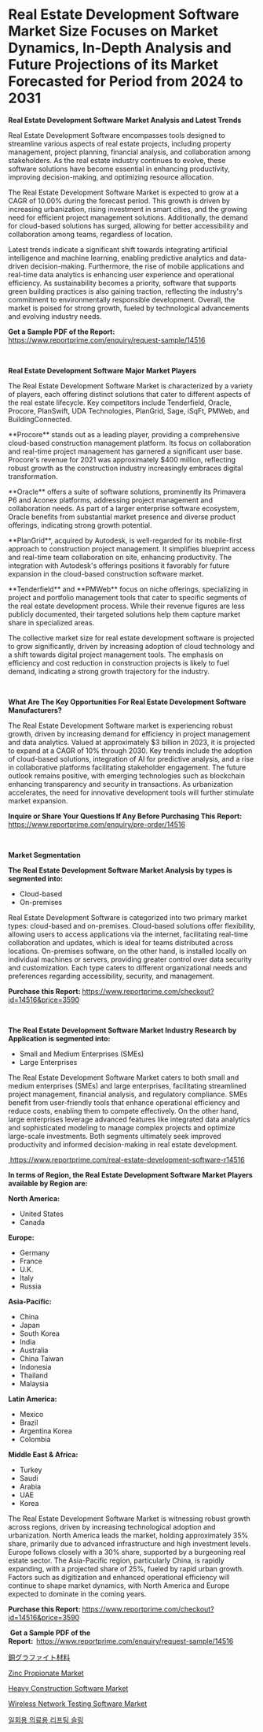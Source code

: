 <p><h1>Real Estate Development Software Market Size Focuses on Market Dynamics, In-Depth Analysis and Future Projections of its Market Forecasted for Period from 2024 to 2031</h1></p><p><strong>Real Estate Development Software Market Analysis and Latest Trends</strong></p>
<p><p>Real Estate Development Software encompasses tools designed to streamline various aspects of real estate projects, including property management, project planning, financial analysis, and collaboration among stakeholders. As the real estate industry continues to evolve, these software solutions have become essential in enhancing productivity, improving decision-making, and optimizing resource allocation.</p><p>The Real Estate Development Software Market is expected to grow at a CAGR of 10.00% during the forecast period. This growth is driven by increasing urbanization, rising investment in smart cities, and the growing need for efficient project management solutions. Additionally, the demand for cloud-based solutions has surged, allowing for better accessibility and collaboration among teams, regardless of location.</p><p>Latest trends indicate a significant shift towards integrating artificial intelligence and machine learning, enabling predictive analytics and data-driven decision-making. Furthermore, the rise of mobile applications and real-time data analytics is enhancing user experience and operational efficiency. As sustainability becomes a priority, software that supports green building practices is also gaining traction, reflecting the industry's commitment to environmentally responsible development. Overall, the market is poised for strong growth, fueled by technological advancements and evolving industry needs.</p></p>
<p><strong>Get a Sample PDF of the Report:&nbsp;</strong> <a href="https://www.reportprime.com/enquiry/request-sample/14516">https://www.reportprime.com/enquiry/request-sample/14516</a></p>
<p>&nbsp;</p>
<p><strong>Real Estate Development Software Major Market Players</strong></p>
<p><p>The Real Estate Development Software Market is characterized by a variety of players, each offering distinct solutions that cater to different aspects of the real estate lifecycle. Key competitors include Tenderfield, Oracle, Procore, PlanSwift, UDA Technologies, PlanGrid, Sage, iSqFt, PMWeb, and BuildingConnected.</p><p>**Procore** stands out as a leading player, providing a comprehensive cloud-based construction management platform. Its focus on collaboration and real-time project management has garnered a significant user base. Procore's revenue for 2021 was approximately $400 million, reflecting robust growth as the construction industry increasingly embraces digital transformation.</p><p>**Oracle** offers a suite of software solutions, prominently its Primavera P6 and Aconex platforms, addressing project management and collaboration needs. As part of a larger enterprise software ecosystem, Oracle benefits from substantial market presence and diverse product offerings, indicating strong growth potential.</p><p>**PlanGrid**, acquired by Autodesk, is well-regarded for its mobile-first approach to construction project management. It simplifies blueprint access and real-time team collaboration on site, enhancing productivity. The integration with Autodesk's offerings positions it favorably for future expansion in the cloud-based construction software market.</p><p>**Tenderfield** and **PMWeb** focus on niche offerings, specializing in project and portfolio management tools that cater to specific segments of the real estate development process. While their revenue figures are less publicly documented, their targeted solutions help them capture market share in specialized areas.</p><p>The collective market size for real estate development software is projected to grow significantly, driven by increasing adoption of cloud technology and a shift towards digital project management tools. The emphasis on efficiency and cost reduction in construction projects is likely to fuel demand, indicating a strong growth trajectory for the industry.</p></p>
<p>&nbsp;</p>
<p><strong>What Are The Key Opportunities For Real Estate Development Software Manufacturers?</strong></p>
<p><p>The Real Estate Development Software market is experiencing robust growth, driven by increasing demand for efficiency in project management and data analytics. Valued at approximately $3 billion in 2023, it is projected to expand at a CAGR of 10% through 2030. Key trends include the adoption of cloud-based solutions, integration of AI for predictive analysis, and a rise in collaborative platforms facilitating stakeholder engagement. The future outlook remains positive, with emerging technologies such as blockchain enhancing transparency and security in transactions. As urbanization accelerates, the need for innovative development tools will further stimulate market expansion.</p></p>
<p><strong>Inquire or Share Your Questions If Any Before Purchasing This Report:</strong> <a href="https://www.reportprime.com/enquiry/pre-order/14516">https://www.reportprime.com/enquiry/pre-order/14516</a></p>
<p>&nbsp;</p>
<p><strong>Market Segmentation</strong></p>
<p><strong>The Real Estate Development Software Market Analysis by types is segmented into:</strong></p>
<p><ul><li>Cloud-based</li><li>On-premises</li></ul></p>
<p><p>Real Estate Development Software is categorized into two primary market types: cloud-based and on-premises. Cloud-based solutions offer flexibility, allowing users to access applications via the internet, facilitating real-time collaboration and updates, which is ideal for teams distributed across locations. On-premises software, on the other hand, is installed locally on individual machines or servers, providing greater control over data security and customization. Each type caters to different organizational needs and preferences regarding accessibility, security, and management.</p></p>
<p><strong>Purchase this Report:&nbsp;</strong><a href="https://www.reportprime.com/checkout?id=14516&price=3590">https://www.reportprime.com/checkout?id=14516&price=3590</a></p>
<p>&nbsp;</p>
<p><strong>The Real Estate Development Software Market Industry Research by Application is segmented into:</strong></p>
<p><ul><li>Small and Medium Enterprises (SMEs)</li><li>Large Enterprises</li></ul></p>
<p><p>The Real Estate Development Software Market caters to both small and medium enterprises (SMEs) and large enterprises, facilitating streamlined project management, financial analysis, and regulatory compliance. SMEs benefit from user-friendly tools that enhance operational efficiency and reduce costs, enabling them to compete effectively. On the other hand, large enterprises leverage advanced features like integrated data analytics and sophisticated modeling to manage complex projects and optimize large-scale investments. Both segments ultimately seek improved productivity and informed decision-making in real estate development.</p></p>
<p><a href="https://www.reportprime.com/real-estate-development-software-r14516">&nbsp;https://www.reportprime.com/real-estate-development-software-r14516</a></p>
<p><strong>In terms of Region, the Real Estate Development Software Market Players available by Region are:</strong></p>
<p>
    <p> <strong> North America: </strong>
        <ul>
            <li>United States</li>
            <li>Canada</li>
        </ul>
        </p> 
    <p> <strong> Europe: </strong>
        <ul>
            <li>Germany</li>
            <li>France</li>
            <li>U.K.</li>
            <li>Italy</li>
            <li>Russia</li>
        </ul>
        </p> 
    <p> <strong> Asia-Pacific: </strong>
        <ul>
            <li>China</li>
            <li>Japan</li>
            <li>South Korea</li>
            <li>India</li>
            <li>Australia</li>
            <li>China Taiwan</li>
            <li>Indonesia</li>
            <li>Thailand</li>
            <li>Malaysia</li>
        </ul>
        </p> 
    <p> <strong> Latin America: </strong>
        <ul>
            <li>Mexico</li>
            <li>Brazil</li>
            <li>Argentina Korea</li>
            <li>Colombia</li>
        </ul>
        </p> 
    <p> <strong> Middle East & Africa: </strong>
        <ul>
            <li>Turkey</li>
            <li>Saudi</li>
            <li>Arabia</li>
            <li>UAE</li>
            <li>Korea</li>
        </ul>
    </p>
    </p>
<p><p>The Real Estate Development Software Market is witnessing robust growth across regions, driven by increasing technological adoption and urbanization. North America leads the market, holding approximately 35% share, primarily due to advanced infrastructure and high investment levels. Europe follows closely with a 30% share, supported by a burgeoning real estate sector. The Asia-Pacific region, particularly China, is rapidly expanding, with a projected share of 25%, fueled by rapid urban growth. Factors such as digitization and enhanced operational efficiency will continue to shape market dynamics, with North America and Europe expected to dominate in the coming years.</p></p>
<p><strong>Purchase this Report: </strong><a href="https://www.reportprime.com/checkout?id=14516&price=3590">https://www.reportprime.com/checkout?id=14516&price=3590</a></p>
<p>&nbsp;<strong>Get a Sample PDF of the Report:&nbsp;&nbsp;</strong><a href="https://www.reportprime.com/enquiry/request-sample/14516">https://www.reportprime.com/enquiry/request-sample/14516</a></p>
<p><strong></strong></p>
<p><p><a href="https://medium.com/@lavonnedefsmc/copper-graphite-materials-market-%E3%81%AE%E3%82%B0%E3%83%AD%E3%83%BC%E3%83%90%E3%83%AB%E5%B8%82%E5%A0%B4%E6%A6%82%E8%A6%81%E3%81%AF-%E4%B8%96%E7%95%8C%E3%81%8A%E3%82%88%E3%81%B3%E4%B8%BB%E8%A6%81%E5%B8%82%E5%A0%B4%E3%81%AB%E3%81%8A%E3%81%91%E3%82%8B%E6%A5%AD%E7%95%8C%E3%81%AB%E5%BD%B1%E9%9F%BF%E3%82%92%E4%B8%8E%E3%81%88%E3%82%8B%E4%B8%BB%E8%A6%81%E3%81%AA%E3%83%88%E3%83%AC%E3%83%B3%E3%83%89%E3%81%AB%E3%81%A4%E3%81%84%E3%81%A6-%E7%8B%AC%E8%87%AA%E3%81%AE%E8%A6%96%E7%82%B9%E3%82%92%E6%8F%90%E4%BE%9B%E3%81%97%E3%81%BE%E3%81%99-bdddae343b3b">銅グラファイト材料</a></p><p><a href="https://medium.com/@connor.marshall794/the-market-for-zinc-propionate-market-is-examined-in-this-report-along-with-the-factors-that-are-07c0043f520e">Zinc Propionate Market</a></p><p><a href="https://github.com/hgf64gh/Market-Research-Report-List-1/blob/main/heavy-construction-software-market.md">Heavy Construction Software Market</a></p><p><a href="https://www.linkedin.com/pulse/wireless-network-testing-software-market-growth-segmentation-6tbff?trackingId=lXjwcFpJQVWw0TwzMeIIkQ%3D%3D">Wireless Network Testing Software Market</a></p><p><a href="https://medium.com/@avaoneill70/disposable-medical-lifting-slings-market-%EC%9D%98-%EA%B8%80%EB%A1%9C%EB%B2%8C-%EC%8B%9C%EC%9E%A5-%EA%B0%9C%EC%9A%94%EB%8A%94-%EC%A0%84-%EC%84%B8%EA%B3%84-%EB%B0%8F-%EC%A3%BC%EC%9A%94-%EC%8B%9C%EC%9E%A5%EC%9D%98-%EC%82%B0%EC%97%85%EC%97%90-%EC%98%81%ED%96%A5%EC%9D%84-%EB%AF%B8%EC%B9%98%EB%8A%94-%EC%A3%BC%EC%9A%94-%ED%8A%B8%EB%A0%8C%EB%93%9C%EC%97%90-%EB%8C%80%ED%95%9C-%EB%8F%85%ED%8A%B9%ED%95%9C-4b205ce1c270">일회용 의료용 리프팅 슬링</a></p></p>